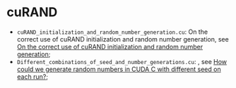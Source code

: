 # cuRAND

- ```cuRAND_initialization_and_random_number_generation.cu```: On the correct use of cuRAND initialization and random number generation, see [On the correct use of cuRAND initialization and random number generation](http://www.orangeowlsolutions.com/archives/1381);
- ```Different_combinations_of_seed_and_number_generations.cu```: , see [How could we generate random numbers in CUDA C with different seed on each run?](http://stackoverflow.com/questions/22425283/how-could-we-generate-random-numbers-in-cuda-c-with-different-seed-on-each-run);
